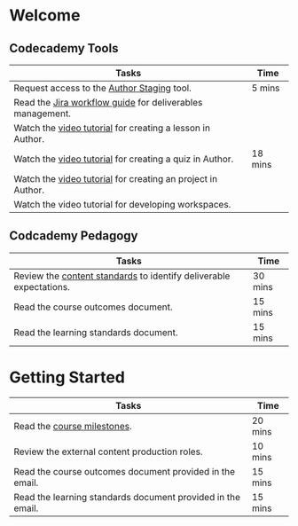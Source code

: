 # Welcome

## Codecademy Tools

| Tasks  | Time  |
| ------------ | ------------ |
| Request access to the [Author Staging]() tool. | 5 mins  |
| Read the [Jira workflow guide](https://ryzacinc.github.io/external-author-onboarding/using-jira) for deliverables management.  |   |
| Watch the [video tutorial]() for creating a lesson in Author.  |   |
| Watch the [video tutorial](https://www.youtube.com/watch?v=hkXmTatucrA) for creating a quiz in Author.  | 18 mins  |
| Watch the [video tutorial]() for creating an project in Author.  |   |
| Watch the video tutorial for developing workspaces.  |   |

## Codcademy Pedagogy

| Tasks  | Time  |
| ------------ | ------------ |
| Review the [content standards](http://codecademy-curriculum-documentation.s3-website-us-east-1.amazonaws.com/) to identify deliverable expectations. | 30 mins  |
| Read the course outcomes document.  | 15 mins  |
| Read the learning standards document.  | 15 mins  |

# Getting Started

| Tasks  | Time  |
| ------------ | ------------ |
| Read the [course milestones](https://ryzacinc.github.io/external-author-onboarding/course-milestones).  | 20 mins  |
| Review the external content production roles.  | 10 mins  |
| Read the course outcomes document provided in the email.  | 15 mins  |
| Read the learning standards document provided in the email.  | 15 mins  |
